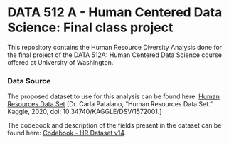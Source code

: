 # DATA 512 A - Human Centered Data Science: Final class project
This repository contains the Human Resource Diversity Analysis done for the final project of the DATA 512A: Human Centered Data Science course offered at University of Washington.

### Data Source
The proposed dataset to use for this analysis can be found here: [Human Resources Data Set](https://www.kaggle.com/rhuebner/human-resources-data-set) [Dr. Carla Patalano, “Human Resources Data Set.” Kaggle, 2020, doi: 10.34740/KAGGLE/DSV/1572001.]

The codebook and description of the fields present in the dataset can be found here: [Codebook - HR Dataset v14](https://rpubs.com/rhuebner/hr_codebook_v14).
